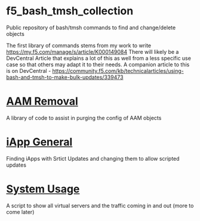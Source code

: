 # f5_bash_tmsh_collection
Public repository of bash/tmsh commands to find and change/delete objects

The first library of commands stems from my work to write https://my.f5.com/manage/s/article/K000149084 
There will likely be a DevCentral Article that explains a lot of this as well from a less specific use case so that others may adapt it to their needs.
A companion article to this is on DevCentral - https://community.f5.com/kb/technicalarticles/using-bash-and-tmsh-to-make-bulk-updates/339473 

# [AAM Removal](/aam_removal/README.md)
A library of code to assist in purging the config of AAM objects

# [iApp General](/iapp_general/README.md)
Finding iApps with Srtict Updates and changing them to allow scripted updates

# [System Usage](/system_usage/README.md)
A script to show all virtual servers and the traffic coming in and out (more to come later)